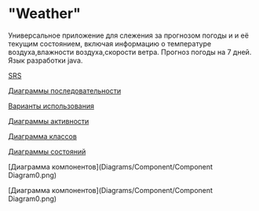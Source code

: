 # "Weather"

Универсальное приложение для слежения за прогнозом погоды и и её текущим состоянием, включая информацию о температуре воздуха,влажности воздуха,скорости ветра.
Прогноз погоды на 7 дней. Язык разработки java.

[SRS](SRS.md)

[Диаграммы последовательности](Diagrams/SequenceDiagram)

[Варианты использования](Diagrams/UseCase)

[Диаграммы активности](Diagrams/Activity)

[Диаграмма классов](Diagrams/ClassDiagram/diagram_class.png)

[Диаграммы состояний](Diagrams/StateDiagram/state.png)

[Диаграмма компонентов](Diagrams/Component/Component Diagram0.png)

[Диаграмма компонентов](Diagrams/Component/Component Diagram0.png)
